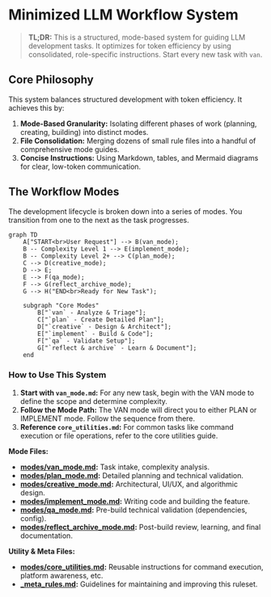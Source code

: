# Minimized LLM Workflow System

> **TL;DR:** This is a structured, mode-based system for guiding LLM development tasks. It optimizes for token efficiency by using consolidated, role-specific instructions. Start every new task with `van`.

## Core Philosophy

This system balances structured development with token efficiency. It achieves this by:
1.  **Mode-Based Granularity:** Isolating different phases of work (planning, creating, building) into distinct modes.
2.  **File Consolidation:** Merging dozens of small rule files into a handful of comprehensive mode guides.
3.  **Concise Instructions:** Using Markdown, tables, and Mermaid diagrams for clear, low-token communication.

## The Workflow Modes

The development lifecycle is broken down into a series of modes. You transition from one to the next as the task progresses.

```mermaid
graph TD
    A["START<br>User Request"] --> B(van_mode);
    B -- Complexity Level 1 --> E(implement_mode);
    B -- Complexity Level 2+ --> C(plan_mode);
    C --> D(creative_mode);
    D --> E;
    E --> F(qa_mode);
    F --> G(reflect_archive_mode);
    G --> H("END<br>Ready for New Task");

    subgraph "Core Modes"
        B["`van` - Analyze & Triage"];
        C["`plan` - Create Detailed Plan"];
        D["`creative` - Design & Architect"];
        E["`implement` - Build & Code"];
        F["`qa` - Validate Setup"];
        G["`reflect & archive` - Learn & Document"];
    end
```

### How to Use This System
1.  **Start with `van_mode.md`:** For any new task, begin with the VAN mode to define the scope and determine complexity.
2.  **Follow the Mode Path:** The VAN mode will direct you to either PLAN or IMPLEMENT mode. Follow the sequence from there.
3.  **Reference `core_utilities.md`:** For common tasks like command execution or file operations, refer to the core utilities guide.

**Mode Files:**
-   **[modes/van_mode.md](mdc:modes/van_mode.md):** Task intake, complexity analysis.
-   **[modes/plan_mode.md](mdc:modes/plan_mode.md):** Detailed planning and technical validation.
-   **[modes/creative_mode.md](mdc:modes/creative_mode.md):** Architectural, UI/UX, and algorithmic design.
-   **[modes/implement_mode.md](mdc:modes/implement_mode.md):** Writing code and building the feature.
-   **[modes/qa_mode.md](mdc:modes/qa_mode.md):** Pre-build technical validation (dependencies, config).
-   **[modes/reflect_archive_mode.md](mdc:modes/reflect_archive_mode.md):** Post-build review, learning, and final documentation.

**Utility & Meta Files:**
-   **[modes/core_utilities.md](mdc:modes/core_utilities.md):** Reusable instructions for command execution, platform awareness, etc.
-   **[_meta_rules.md](mdc:_meta_rules.md):** Guidelines for maintaining and improving this ruleset.